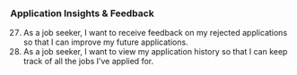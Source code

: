 ### **Application Insights & Feedback**

27. As a job seeker, I want to receive feedback on my rejected applications so that I can improve my future applications.
28. As a job seeker, I want to view my application history so that I can keep track of all the jobs I’ve applied for.
